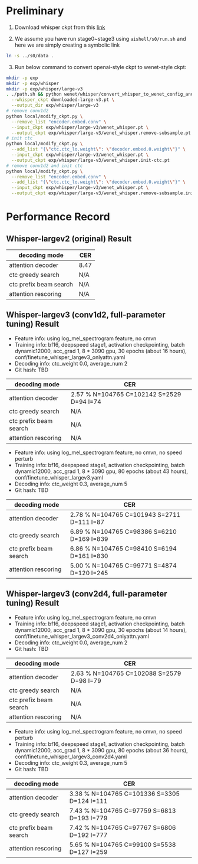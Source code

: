 # Preliminary
1. Download whisper ckpt from this [link](https://github.com/openai/whisper/blob/main/whisper/__init__.py#L17-L30)

2. We assume you have run stage0~stage3 using `aishell/s0/run.sh` and here we are simply creating a symbolic link
```sh
ln -s ../s0/data .
```

3. Run below command to convert openai-style ckpt to wenet-style ckpt:
```sh
mkdir -p exp
mkdir -p exp/whisper
mkdir -p exp/whisper/large-v3
. ./path.sh && python wenet/whisper/convert_whisper_to_wenet_config_and_ckpt.py \
  --whisper_ckpt downloaded-large-v3.pt \
  --output_dir exp/whisper/large-v3
# remove conv1d2
python local/modify_ckpt.py \
  --remove_list "encoder.embed.conv" \
  --input_ckpt exp/whisper/large-v3/wenet_whisper.pt \
  --output_ckpt exp/whisper/large-v3/wenet_whisper.remove-subsample.pt
# init ctc
python local/modify_ckpt.py \
  --add_list "{\"ctc.ctc_lo.weight\": \"decoder.embed.0.weight\"}" \
  --input_ckpt exp/whisper/large-v3/wenet_whisper.pt \
  --output_ckpt exp/whisper/large-v3/wenet_whisper.init-ctc.pt
# remove conv1d2 and init ctc
python local/modify_ckpt.py \
  --remove_list "encoder.embed.conv" \
  --add_list "{\"ctc.ctc_lo.weight\": \"decoder.embed.0.weight\"}" \
  --input_ckpt exp/whisper/large-v3/wenet_whisper.pt \
  --output_ckpt exp/whisper/large-v3/wenet_whisper.remove-subsample.init-ctc.pt
```

# Performance Record

## Whisper-largev2 (original) Result

| decoding mode             |  CER  |
|---------------------------|-------|
| attention decoder         | 8.47  |
| ctc greedy search         |  N/A  |
| ctc prefix beam search    |  N/A  |
| attention rescoring       |  N/A  |

## Whisper-largev3 (conv1d2, full-parameter tuning) Result

* Feature info: using log_mel_spectrogram feature, no cmvn
* Training info: bf16, deepspeed stage1, activation checkpointing, batch dynamic12000, acc_grad 1, 8 * 3090 gpu, 30 epochs (about 16 hours), conf/finetune_whisper_largev3_onlyattn.yaml
* Decoding info: ctc_weight 0.0, average_num 2
* Git hash: TBD

| decoding mode             | CER   |
|---------------------------|-------|
| attention decoder         | 2.57 % N=104765 C=102142 S=2529 D=94 I=74 |
| ctc greedy search         | N/A |
| ctc prefix beam search    | N/A |
| attention rescoring       | N/A |

* Feature info: using log_mel_spectrogram feature, no cmvn, no speed perturb
* Training info: bf16, deepspeed stage1, activation checkpointing, batch dynamic12000, acc_grad 1, 8 * 3090 gpu, 80 epochs (about 43 hours), conf/finetune_whisper_largev3.yaml
* Decoding info: ctc_weight 0.3, average_num 5
* Git hash: TBD

| decoding mode             | CER   |
|---------------------------|-------|
| attention decoder         | 2.78 % N=104765 C=101943 S=2711 D=111 I=87  |
| ctc greedy search         | 6.89 % N=104765 C=98386 S=6210 D=169 I=839  |
| ctc prefix beam search    | 6.86 % N=104765 C=98410 S=6194 D=161 I=830  |
| attention rescoring       | 5.00 % N=104765 C=99771 S=4874 D=120 I=245  |

## Whisper-largev3 (conv2d4, full-parameter tuning) Result

* Feature info: using log_mel_spectrogram feature, no cmvn
* Training info: bf16, deepspeed stage1, activation checkpointing, batch dynamic12000, acc_grad 1, 8 * 3090 gpu, 30 epochs (about 14 hours), conf/finetune_whisper_largev3_conv2d4_onlyattn.yaml
* Decoding info: ctc_weight 0.0, average_num 2
* Git hash: TBD

| decoding mode             | CER   |
|---------------------------|-------|
| attention decoder         | 2.63 % N=104765 C=102088 S=2579 D=98 I=79  |
| ctc greedy search         | N/A |
| ctc prefix beam search    | N/A |
| attention rescoring       | N/A |

* Feature info: using log_mel_spectrogram feature, no cmvn, no speed perturb
* Training info: bf16, deepspeed stage1, activation checkpointing, batch dynamic12000, acc_grad 1, 8 * 3090 gpu, 80 epochs (about 36 hours), conf/finetune_whisper_largev3_conv2d4.yaml
* Decoding info: ctc_weight 0.3, average_num 5
* Git hash: TBD

| decoding mode             | CER   |
|---------------------------|-------|
| attention decoder         | 3.38 % N=104765 C=101336 S=3305 D=124 I=111 |
| ctc greedy search         | 7.43 % N=104765 C=97759 S=6813 D=193 I=779  |
| ctc prefix beam search    | 7.42 % N=104765 C=97767 S=6806 D=192 I=777  |
| attention rescoring       | 5.65 % N=104765 C=99100 S=5538 D=127 I=259  |
